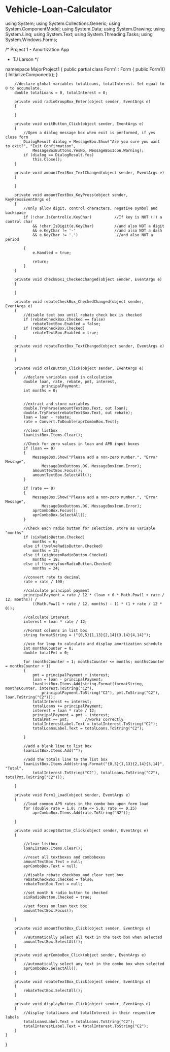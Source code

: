 # Vehicle-Loan-Calculator
using System;
using System.Collections.Generic;
using System.ComponentModel;
using System.Data;
using System.Drawing;
using System.Linq;
using System.Text;
using System.Threading.Tasks;
using System.Windows.Forms;

/* Project 1 - Amortization App
 * TJ Larson
 */

namespace MajorProject1
{
    public partial class Form1 : Form
    {
        public Form1()
        {
            InitializeComponent();
        }

        //declare global variables totalLoans, totalInterest. Set equal to 0 to accumulate.
        double totalLoans = 0, totalInterest = 0;

        private void radioGroupBox_Enter(object sender, EventArgs e)
        {

        }

        private void exitButton_Click(object sender, EventArgs e)
        {
            //Open a dialog message box when exit is performed, if yes close form
            DialogResult dialog = MessageBox.Show("Are you sure you want to exit?", "Exit Confirmation",
                MessageBoxButtons.YesNo, MessageBoxIcon.Warning);
            if (dialog == DialogResult.Yes)
                this.Close();
        }

        private void amountTextBox_TextChanged(object sender, EventArgs e)
        {

        }

        private void amountTextBox_KeyPress(object sender, KeyPressEventArgs e)
        {
            //Only allow digit, control characters, negative symbol and backspace
            if (!char.IsControl(e.KeyChar)          //If key is NOT (!) a control char
                && !char.IsDigit(e.KeyChar)         //and also NOT a digit
                && e.KeyChar != '-'                 //and also NOT a dash
                && e.KeyChar != '.')                 //and also NOT a period

            {
                e.Handled = true;

                return;
            }
        }

        private void checkBox1_CheckedChanged(object sender, EventArgs e)
        {

        }

        private void rebateCheckBox_CheckedChanged(object sender, EventArgs e)
        {
            //disable text box until rebate check box is checked
            if (rebateCheckBox.Checked == false)
                rebateTextBox.Enabled = false;
            if (rebateCheckBox.Checked)
                rebateTextBox.Enabled = true;
        }
        
        private void rebateTextBox_TextChanged(object sender, EventArgs e)
        {
          
        }

        private void calcButton_Click(object sender, EventArgs e)
        {
            //declare variables used in calculation
            double loan, rate, rebate, pmt, interest,
                    principalPayment;
            int months = 0;
            

            //extract and store variables
            double.TryParse(amountTextBox.Text, out loan);
            double.TryParse(rebateTextBox.Text, out rebate);
            loan = loan - rebate;
            rate = Convert.ToDouble(aprComboBox.Text);

            //clear listbox
            loanListBox.Items.Clear();

            //Check for zero values in loan and APR input boxes
            if (loan == 0)
            {
                MessageBox.Show("Please add a non-zero number.", "Error Message",
                    MessageBoxButtons.OK, MessageBoxIcon.Error);
                amountTextBox.Focus();
                amountTextBox.SelectAll();
            }

            if (rate == 0)
            {
                MessageBox.Show("Please add a non-zero number.", "Error Message",
                    MessageBoxButtons.OK, MessageBoxIcon.Error);
                aprComboBox.Focus();
                aprComboBox.SelectAll();
            }
            
            //Check each radio button for selection, store as variable "months"
            if (sixRadioButton.Checked)
                months = 6;
            else if (twelveRadioButton.Checked)
                months = 12;
            else if (eighteenRadioButton.Checked)
                months = 18;
            else if (twentyfourRadioButton.Checked)
                months = 24;

            //convert rate to decimal
            rate = rate / 100;

            //calculate principal payment
            principalPayment = rate / 12 * (loan + 0 * Math.Pow(1 + rate / 12, months)) /
                ((Math.Pow(1 + rate / 12, months) - 1) * (1 + rate / 12 * 0));
            
            //calculate interest
            interest = loan * rate / 12;

            //Format columns in list box
            string formatString = ("{0,5}{1,13}{2,14}{3,14}{4,14}");

            //use for loop to calculate and display amortization schedule
            int monthsCounter = 0;
            double totalPmt = 0;

            for (monthsCounter = 1; monthsCounter <= months; monthsCounter = monthsCounter + 1)
            {
                pmt = principalPayment + interest;
                loan = loan - principalPayment;
                loanListBox.Items.Add(string.Format(formatString, monthsCounter, interest.ToString("C2"), 
                    principalPayment.ToString("C2"), pmt.ToString("C2"), loan.ToString("C2")));
                totalInterest += interest;
                totalLoans += principalPayment;
                interest = loan * rate / 12;
                principalPayment = pmt - interest;
                totalPmt += pmt;       //works correctly     
                totalInterestLabel.Text = totalInterest.ToString("C2");
                totalLoansLabel.Text = totalLoans.ToString("C2");
                
            }

            //add a blank line to list box
            loanListBox.Items.Add("");

            //add the totals line to the list box
            loanListBox.Items.Add(string.Format("{0,5}{1,13}{2,14}{3,14}", "Total", 
                totalInterest.ToString("C2"), totalLoans.ToString("C2"), totalPmt.ToString("C2")));

        }

        private void Form1_Load(object sender, EventArgs e)
        {
            //load common APR rates in the combo box upon form load
            for (double rate = 1.0; rate <= 5.0; rate += 0.25)
                aprComboBox.Items.Add(rate.ToString("N2"));

        }

        private void acceptButton_Click(object sender, EventArgs e)
        {

            //clear listbox
            loanListBox.Items.Clear();

            //reset all textboxes and comboboxes
            amountTextBox.Text = null;
            aprComboBox.Text = null;

            //disable rebate checkbox and clear text box
            rebateCheckBox.Checked = false;
            rebateTextBox.Text = null;

            //set month 6 radio button to checked
            sixRadioButton.Checked = true;     

            //set focus on loan text box
            amountTextBox.Focus();

        }

        private void amountTextBox_Click(object sender, EventArgs e)
        {
            //automatically select all text in the text box when selected
            amountTextBox.SelectAll();
        }

        private void aprComboBox_Click(object sender, EventArgs e)
        {
            //automatically select any text in the combo box when selected
            aprComboBox.SelectAll();
        }

        private void rebateTextBox_Click(object sender, EventArgs e)
        {
            rebateTextBox.SelectAll();
        }

        private void displayButton_Click(object sender, EventArgs e)
        {
            //display totalLoans and totalInterest in their respective labels
            totalLoansLabel.Text = totalLoans.ToString("C2");
            totalInterestLabel.Text = totalInterest.ToString("C2");
        }
    }
}
